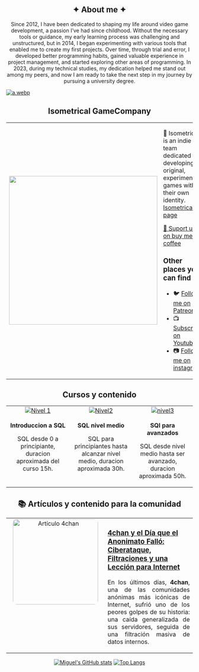 <!-- Sobre mi -->
<section align="center"> 

<h1> ✦ About me ✦ </h1>

<p>
       Since 2012, I have been dedicated to shaping my life around video game development, a passion I’ve had since childhood. Without the necessary tools or guidance, my early learning process was challenging and unstructured, but in 2014, I began experimenting with
       various tools that enabled me to create my first projects. Over time, through trial and error, I developed better programming habits, gained valuable experience in project management, and started exploring other areas of programming. In 2023, during my
       technical studies, my dedication helped me stand out among my peers, and now I am ready to take the next step in my journey by pursuing a university degree.
</p>

</section> 


<!-- banner --> 

[![a.webp](https://i.postimg.cc/7ZMmj0Ss/a.webp)](https://postimg.cc/pmrfF9Gz)

<!--image isometrical -->

<section align="center">
<h1>Isometrical GameCompany</h1>

<table border="0" cellspacing="0" cellpadding="0">
  <tr>
         <td style="border: 0";>
                <img width="400" src="https://static.vecteezy.com/system/resources/previews/004/141/669/non_2x/no-photo-or-blank-image-icon-loading-images-or-missing-image-mark-image-not-available-or-image-coming-soon-sign-simple-nature-silhouette-in-frame-isolated-illustration-vector.jpg" />
         </td>
    <td style="border: 0";>
      <p>
        🌟 Isometrical is an indie team dedicated to developing original, experimental games with their own identity. <a href="">Isometrical page<a/>
      </p>
 <p>
       <a href="https://buymeacoffee.com/miguelacaca"> 🥥 Suport us on buy me a coffee </a>
      </p>
      <h3>Other places you can find us</h3><section align="left">
      <ul>
        <li>
          🐦 <a href="https://www.patreon.com/c/u104187367">Follow me on Patreon</a>
        </li>
<blank></blank>
        <li>
          📺 <a href="https://www.youtube.com/@miguelangelcaceresrios-code">Subscribe on Youtube</a>
        </li>
<blank></blank>
        <li>
          📷 <a href="https://www.instagram.com/miguelangelcaceresr/">Follow me on instagram</a>
        </li>
<blank></blank>
                            </ul>
                       </td>
                  </tr>
          </table>
</section>
</section>


<!-- Cursos Udemy -->
<section align="center">
<h1>Cursos y contenido </h1>
<div align="center">

  <table>
    <tr>
      <!-- Curso basico -->
      <td width="300px" align="center" valign="top">
        <a href="Nivel1">
          <img src="https://img.shields.io/badge/Udemy-Curso%201-blue?style=for-the-badge&logo=udemy" alt="Nivel 1"/>
        </a>
        <br><br>
        <b>Introduccion a SQL</b>
        <p>SQL desde 0 a principiante, duracion aproximada del curso 15h.</p>
      </td>
      <!-- Curso medio -->
      <td width="300px" align="center" valign="top">
        <a href="ENLACE_CURSO_2">
          <img src="https://img.shields.io/badge/Udemy-Curso%202-green?style=for-the-badge&logo=udemy" alt="Nivel2"/>
        </a>
        <br><br>
        <b>SQL nivel medio</b>
        <p>SQL para principiantes hasta alcanzar nivel medio, duracion aproximada 30h.</p>
      </td>
      <!-- Curso avanzado -->
      <td width="300px" align="center" valign="top">
        <a href="ENLACE_CURSO_3">
          <img src="https://img.shields.io/badge/Udemy-Curso%203-purple?style=for-the-badge&logo=udemy" alt="nivel3"/>
        </a>
        <br><br>
        <b>SQl para avanzados</b>
        <p>SQL desde nivel medio hasta ser avanzado, duracion aproximada 50h.</p>
      </td>
    </tr>
  </table>

</div>




<!-- Artículo destacado -->
<h2 align="center">📚 Artículos y contenido para la comunidad</h2>

<table>
  <tr>
    <!-- Imagen -->
    <td width="250px" align="center" valign="top">
      <a href="https://www.linkedin.com/pulse/4chan-y-el-d%25C3%25ADa-que-anonimato-fall%25C3%25B3-ciberataque-una-caceres-rios-hmi8e/?trackingId=c1vY2YvGTp%2B2J5SmkIe6xQ%3D%3D">
        <img src="https://media.licdn.com/dms/image/v2/D4E12AQEU3zhi50nEiQ/article-cover_image-shrink_720_1280/B4EZZzJ.AZHcAI-/0/1745688717176?e=1761177600&v=beta&t=qaFcBCKjCP_w1WMzpj5SOxR3Z5Qi_2hAmbI6ioBMzTk" alt="Artículo 4chan" width="230px" style="border-radius:10px;">
      </a>
    </td>
    <!-- Texto -->
    <td valign="top">
      <h3>
        <a href="https://www.linkedin.com/pulse/4chan-y-el-d%25C3%25ADa-que-anonimato-fall%25C3%25B3-ciberataque-una-caceres-rios-hmi8e/?trackingId=vUV39OJTTyaVrypVPbw2zA%3D%3D">
          4chan y el Día que el Anonimato Falló: Ciberataque, Filtraciones y una Lección para Internet
        </a>
      </h3>
      <p align="justify">
        En los últimos días, <b>4chan</b>, una de las comunidades anónimas más icónicas de Internet, sufrió uno de los peores golpes de su historia: una caída generalizada de sus servidores, seguida de una filtración masiva de datos internos.
      </p>
    </td>
  </tr>
</table>




<!-- stats -->
[![Miguel's GitHub stats](https://github-readme-stats.vercel.app/api?username=miguelacaceresrios&show_icons=true&theme=dark&include_all_commits=true&count_private=true)](https://github.com/miguelacaceresrios) 
[![Top Langs](https://github-readme-stats.vercel.app/api/top-langs/?username=miguelacaceresrios&layout=compact&langs_count=8&theme=dark)](https://github.com/miguelacaceresrios)

</div>
